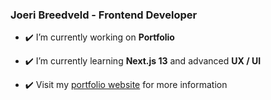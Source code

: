 ### Joeri Breedveld - Frontend Developer

- ✔️ I’m currently working on **Portfolio**

- ✔️ I’m currently learning **Next.js 13** and advanced **UX / UI**

- ✔️ Visit my [portfolio website](https://joeribreedveld.com/) for more information
